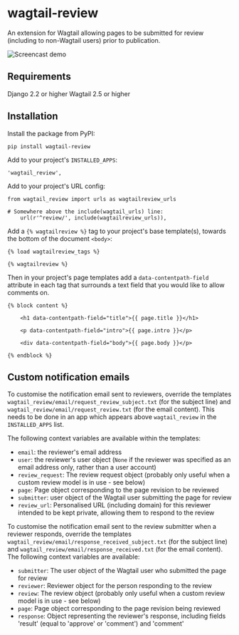 # wagtail-review

An extension for Wagtail allowing pages to be submitted for review (including to non-Wagtail users) prior to publication.

![Screencast demo](https://tom.s3.amazonaws.com/wagtail-review.gif)

## Requirements

Django 2.2 or higher
Wagtail 2.5 or higher

## Installation

Install the package from PyPI:

    pip install wagtail-review

Add to your project's `INSTALLED_APPS`:

    'wagtail_review',

Add to your project's URL config:

    from wagtail_review import urls as wagtailreview_urls

    # Somewhere above the include(wagtail_urls) line:
        url(r'^review/', include(wagtailreview_urls)),

Add a `{% wagtailreview %}` tag to your project's base template(s), towards the bottom of the document `<body>`:

    {% load wagtailreview_tags %}

    {% wagtailreview %}

Then in your project's page templates add a `data-contentpath-field` attribute in each tag that surrounds a text field that you would like to allow comments on.

    {% block content %}

        <h1 data-contentpath-field="title">{{ page.title }}</h1>

        <p data-contentpath-field="intro">{{ page.intro }}</p>

        <div data-contentpath-field="body">{{ page.body }}</p>

    {% endblock %}

## Custom notification emails

To customise the notification email sent to reviewers, override the templates `wagtail_review/email/request_review_subject.txt` (for the subject line) and `wagtail_review/email/request_review.txt` (for the email content). This needs to be done in an app which appears above `wagtail_review` in the `INSTALLED_APPS` list.

The following context variables are available within the templates:

 * `email`: the reviewer's email address
 * `user`: the reviewer's user object (`None` if the reviewer was specified as an email address only, rather than a user account)
 * `review_request`: The review request object (probably only useful when a custom review model is in use - see below)
 * `page`: Page object corresponding to the page revision to be reviewed
 * `submitter`: user object of the Wagtail user submitting the page for review
 * `review_url`: Personalised URL (including domain) for this reviewer intended to be kept private, allowing them to respond to the review

To customise the notification email sent to the review submitter when a reviewer responds,
override the templates `wagtail_review/email/response_received_subject.txt` (for the subject line) and `wagtail_review/email/response_received.txt` (for the email content). The following context variables are available:

 * `submitter`: The user object of the Wagtail user who submitted the page for review
 * `reviewer`: Reviewer object for the person responding to the review
 * `review`: The review object (probably only useful when a custom review model is in use - see below)
 * `page`: Page object corresponding to the page revision being reviewed
 * `response`: Object representing the reviewer's response, including fields 'result' (equal to 'approve' or 'comment') and 'comment'
